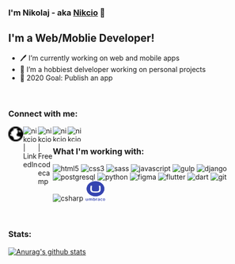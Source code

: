 ### I'm Nikolaj - aka [Nikcio][website] 👋

## I'm a  Web/Moblie Developer!
- 🖊️ I’m currently working on web and mobile apps
- 🤠 I’m a hobbiest delveloper working on personal projects
- 🤖 2020 Goal: Publish an app

<br />

### Connect with me:

[<img align="left" alt="nikcio.com" width="30px" src="https://raw.githubusercontent.com/iconic/open-iconic/master/svg/globe.svg" />][website]
[<img align="left" alt="nikcio | LinkedIn" width="30px" src="https://cdn.jsdelivr.net/npm/simple-icons@v3/icons/linkedin.svg" />][linkedin]
[<img align="left" alt="nikcio | Freecodecamp" width="30px" src="https://cdn.jsdelivr.net/npm/simple-icons@v3/icons/freecodecamp.svg" />][freecodecamp]
[<img align="left" alt="nikcio | Instagram" src="https://cdn.jsdelivr.net/npm/simple-icons@3.0.1/icons/instagram.svg" alt="_nikcio" height="30" width="30" />][instagram]
[<img align="left" alt="nikcio | Dribble" src="https://cdn.jsdelivr.net/npm/simple-icons@3.0.1/icons/dribbble.svg" alt="nikcio" height="30" width="30" />][dribble]

<br />

### What I'm working with:
<p align="left">
  <img src="https://devicons.github.io/devicon/devicon.git/icons/html5/html5-original-wordmark.svg" alt="html5" width="40" height="40"/> 
  <img src="https://devicons.github.io/devicon/devicon.git/icons/css3/css3-original-wordmark.svg" alt="css3" width="40" height="40"/>
  <img src="https://devicons.github.io/devicon/devicon.git/icons/sass/sass-original.svg" alt="sass" width="40" height="40"/>
  <img src="https://devicons.github.io/devicon/devicon.git/icons/javascript/javascript-original.svg" alt="javascript" width="40" height="40"/> 
  <img src="https://devicons.github.io/devicon/devicon.git/icons/gulp/gulp-plain.svg" alt="gulp" width="40" height="40"/>
  <img src="https://devicons.github.io/devicon/devicon.git/icons/django/django-original.svg" alt="django" width="40" height="40"/> 
  <img src="https://devicons.github.io/devicon/devicon.git/icons/postgresql/postgresql-original-wordmark.svg" alt="postgresql" width="40" height="40"/> 
  <img src="https://devicons.github.io/devicon/devicon.git/icons/python/python-original.svg" alt="python" width="40" height="40"/>
  <img src="https://www.vectorlogo.zone/logos/figma/figma-icon.svg" alt="figma" width="40" height="40"/> 
  <img src="https://www.vectorlogo.zone/logos/flutterio/flutterio-icon.svg" alt="flutter" width="40" height="40"/> 
  <img src="https://www.vectorlogo.zone/logos/dartlang/dartlang-icon.svg" alt="dart" width="40" height="40"/>
  <img src="https://www.vectorlogo.zone/logos/git-scm/git-scm-icon.svg" alt="git" width="40" height="40"/> 
  <img src="https://devicons.github.io/devicon/devicon.git/icons/csharp/csharp-original.svg" alt="csharp" width="40" height="40"/>
  <img src="./umbraco_logo_blue.svg" alt="umbraco" width="40" height="40"/>
</p>

<br />

### Stats:

[![Anurag's github stats](https://github-readme-stats.vercel.app/api?username=nikcio&count_private=true&show_icons=true&theme=dark&hide=prs,contribs)](https://github.com/anuraghazra/github-readme-stats)

[website]: https://nikcio.com/
[linkedin]: https://linkedin.com/in/nikcio
[freecodecamp]: https://freecodecamp.org/nikcio
[instagram]: https://instagram.com/_nikcio
[dribble]: https://dribbble.com/nikcio
